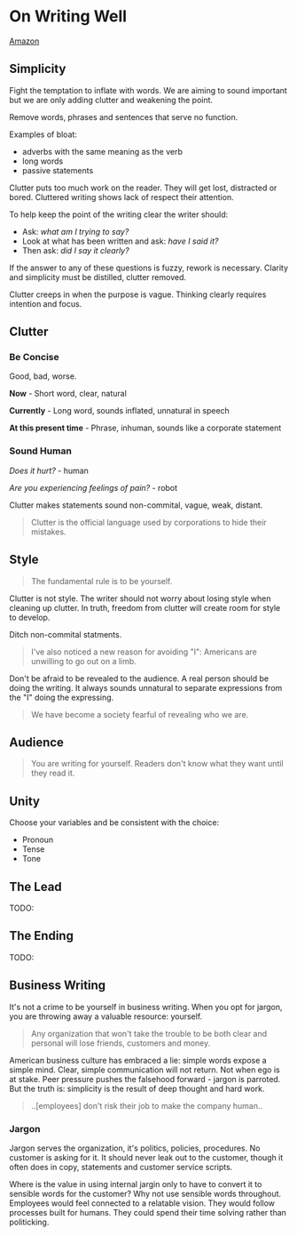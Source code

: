 # On Writing Well

[Amazon](https://www.amazon.com/Writing-Well-Classic-Guide-Nonfiction/dp/0060891548)

## Simplicity

Fight the temptation to inflate with words. We are aiming to sound important but we are only adding clutter and weakening the point.

Remove words, phrases and sentences that serve no function.

Examples of bloat:

- adverbs with the same meaning as the verb
- long words
- passive statements

Clutter puts too much work on the reader. They will get lost, distracted or bored. Cluttered writing shows lack of respect their attention.

To help keep the point of the writing clear the writer should:

- Ask: *what am I trying to say?*
- Look at what has been written and ask: *have I said it?*
- Then ask: *did I say it clearly?*

If the answer to any of these questions is fuzzy, rework is necessary. Clarity and simplicity must be distilled, clutter removed.

Clutter creeps in when the purpose is vague. Thinking clearly requires intention and focus.

## Clutter

### Be Concise

Good, bad, worse.

**Now** - Short word, clear, natural

**Currently** - Long word, sounds inflated, unnatural in speech

**At this present time** - Phrase, inhuman, sounds like a corporate statement

### Sound Human

*Does it hurt?* - human

*Are you experiencing feelings of pain?* - robot

Clutter makes statements sound non-commital, vague, weak, distant.

> Clutter is the official language used by corporations to hide their mistakes.

## Style

> The fundamental rule is to be yourself.

Clutter is not style. The writer should not worry about losing style when cleaning up clutter. In truth, freedom from clutter will create room for style to develop.

Ditch non-commital statments.

> I've also noticed a new reason for avoiding "I": Americans are unwilling to go out on a limb.

Don't be afraid to be revealed to the audience. A real person should be doing the writing. It always sounds unnatural to separate expressions from the "I" doing the expressing.

> We have become a society fearful of revealing who we are.

## Audience

> You are writing for yourself. Readers don't know what they want until they read it.

## Unity

Choose your variables and be consistent with the choice:

- Pronoun
- Tense
- Tone

## The Lead

TODO:

## The Ending

TODO:

## Business Writing

It's not a crime to be yourself in business writing. When you opt for jargon, you are throwing away a valuable resource: yourself.

> Any organization that won't take the trouble to be both clear and personal will lose friends, customers and money.

American business culture has embraced a lie: simple words expose a simple mind. Clear, simple communication will not return. Not when ego is at stake. Peer pressure pushes the falsehood forward - jargon is parroted. But the truth is: simplicity is the result of deep thought and hard work.

> ..[employees] don't risk their job to make the company human..

### Jargon

Jargon serves the organization, it's politics, policies, procedures. No customer is asking for it. It should never leak out to the customer, though it often does in copy, statements and customer service scripts.

Where is the value in using internal jargin only to have to convert it to sensible words for the customer? Why not use sensible words throughout. Employees would feel connected to a relatable vision. They would follow processes built for humans. They could spend their time solving rather than politicking.
